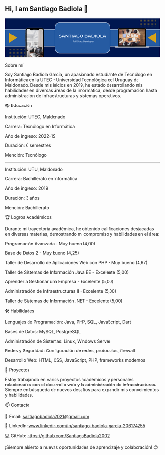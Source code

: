 ## Hi, I am Santiago Badiola 👋

<img src="./banner.png">

Sobre mí

Soy Santiago Badiola García, un apasionado estudiante de Tecnólogo en Informática en la UTEC - Universidad Tecnológica del Uruguay de Maldonado. Desde mis inicios en 2019, he estado desarrollando mis habilidades en diversas áreas de la informática, desde programación hasta administración de infraestructuras y sistemas operativos.

📚 Educación

Institución: UTEC, Maldonado

Carrera: Tecnólogo en Informática

Año de ingreso: 2022-1S

Duración: 6 semestres

Mención: Tecnólogo

--------

Institución: UTU, Maldonado

Carrera: Bachillerato en Informática

Año de ingreso: 2019

Duración: 3 años

Mención: Bachillerato

🏆 Logros Académicos

Durante mi trayectoria académica, he obtenido calificaciones destacadas en diversas materias, demostrando mi compromiso y habilidades en el área:

Programación Avanzada - Muy bueno (4,00)

Base de Datos 2 - Muy bueno (4,25)

Taller de Desarrollo de Aplicaciones Web con PHP - Muy bueno (4,67)

Taller de Sistemas de Información Java EE - Excelente (5,00)

Aprender a Gestionar una Empresa - Excelente (5,00)

Administración de Infraestructuras II - Excelente (5,00)

Taller de Sistemas de Información .NET - Excelente (5,00)

🛠️ Habilidades

Lenguajes de Programación: Java, PHP, SQL, JavaScript, Dart

Bases de Datos: MySQL, PostgreSQL

Administración de Sistemas: Linux, Windows Server

Redes y Seguridad: Configuración de redes, protocolos, firewall

Desarrollo Web: HTML, CSS, JavaScript, PHP, frameworks modernos

🚀 Proyectos

Estoy trabajando en varios proyectos académicos y personales relacionados con el desarrollo web y la administración de infraestructuras. Siempre en búsqueda de nuevos desafíos para expandir mis conocimientos y habilidades.

📫 Contacto

📧 Email: santiagobadiola2021@gmail.com

💼 LinkedIn: www.linkedin.com/in/santiago-badiola-garcia-206174255

💻 GitHub: https://github.com/SantiagoBadiola2002

¡Siempre abierto a nuevas oportunidades de aprendizaje y colaboración! 😊
